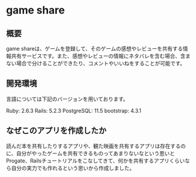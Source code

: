 # game share

## 概要

game shareは、ゲームを登録して、そのゲームの感想やレビューを共有する情報共有サービスです。また、感想やレビューの情報にネタバレを含む場合、含まない場合で分けることができたり、コメントやいいねをすることが可能です。

## 開発環境

言語については下記のバージョンを用いております。

Ruby:       2.6.3
Rails:      5.2.3
PostgreSQL:  11.5
bootstrap:  4.3.1

## なぜこのアプリを作成したか

読んだ本を共有したりするアプリや、観た映画を共有するアプリは存在するのに、自分がやったゲームを共有できるものってあまりないなという思いとProgate、Railsチュートリアルをこなしてきて、何かを共有するアプリくらいなら自分の実力でも作れるという思いから作成しました。